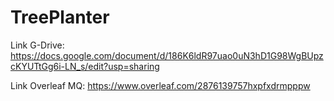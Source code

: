 # TreePlanter

Link G-Drive: https://docs.google.com/document/d/186K6ldR97uao0uN3hD1G98WgBUpzcKYUTtGg6i-LN_s/edit?usp=sharing

Link Overleaf MQ: https://www.overleaf.com/2876139757hxpfxdrmpppw
